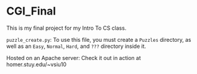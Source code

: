 # CGI_Final

This is my final project for my Intro To CS class.

`puzzle_create.py`: To use this file, you must create a `Puzzles` directory, as well as an `Easy`, `Normal`, `Hard`, and `???` directory inside it. 

Hosted on an Apache server: Check it out in action at homer.stuy.edu/~vsiu10
